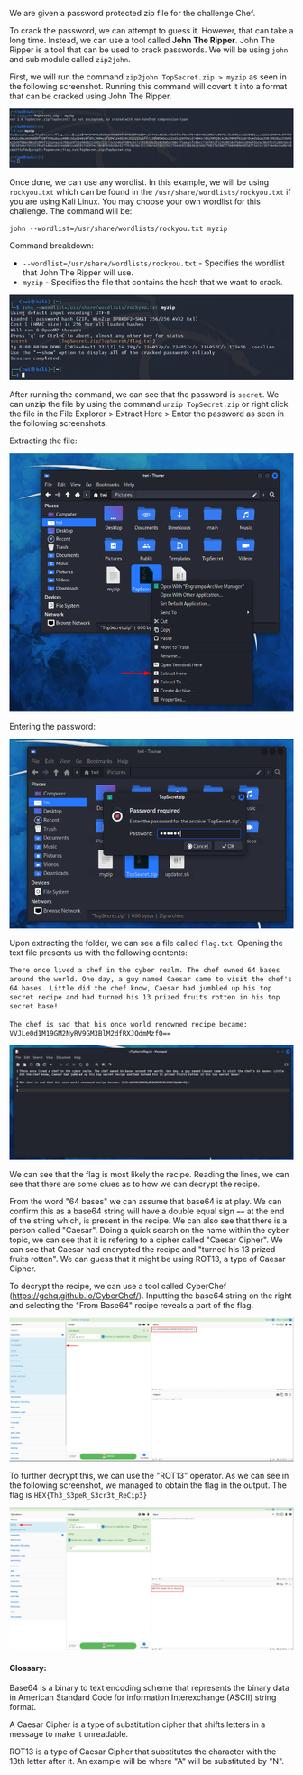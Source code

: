 We are given a password protected zip file for the challenge Chef.

To crack the password, we can attempt to guess it. However, that can take a long time. Instead, we can use a tool called **John The Ripper**. John The Ripper is a tool that can be used to crack passwords. We will be using ``john`` and sub module called ``zip2john``.

First, we will run the command ``zip2john TopSecret.zip > myzip`` as seen in the following screenshot. Running this command will covert it into a format that can be cracked using John The Ripper.

![cimg-1](https://github.com/lenebread/GiTxHextech-Challenge-Repo/blob/e27e514e892e8a00c10214a096b4dc90a3f9957d/challenges/misc/Chef/images/cimg-1.png)


Once done, we can use any wordlist. In this example, we will be using ``rockyou.txt`` which can be found in the ``/usr/share/wordlists/rockyou.txt`` if you are using Kali Linux. You may choose your own wordlist for this challenge. The command will be:

```
john --wordlist=/usr/share/wordlists/rockyou.txt myzip
```

Command breakdown:
- ``--wordlist=/usr/share/wordlists/rockyou.txt`` - Specifies the wordlist that John The Ripper will use.
- ``myzip`` - Specifies the file that contains the hash that we want to crack.

![cimg-2](https://github.com/lenebread/GiTxHextech-Challenge-Repo/blob/e27e514e892e8a00c10214a096b4dc90a3f9957d/challenges/misc/Chef/images/cimg-2.png)

After running the command, we can see that the password is ``secret``. We can unzip the file by using the command ``unzip TopSecret.zip`` or right click the file in the File Explorer > Extract Here > Enter the password as seen in the following screenshots.

Extracting the file:

![cimg-3](https://github.com/lenebread/GiTxHextech-Challenge-Repo/blob/e27e514e892e8a00c10214a096b4dc90a3f9957d/challenges/misc/Chef/images/cimg-3.png)

Entering the password:

![cimg-4](https://github.com/lenebread/GiTxHextech-Challenge-Repo/blob/e27e514e892e8a00c10214a096b4dc90a3f9957d/challenges/misc/Chef/images/cimg-4.png)

Upon extracting the folder, we can see a file called ``flag.txt``. Opening the text file presents us with the following contents:

```
There once lived a chef in the cyber realm. The chef owned 64 bases around the world. One day, a guy named Caesar came to visit the chef's 64 bases. Little did the chef know, Caesar had jumbled up his top secret recipe and had turned his 13 prized fruits rotten in his top secret base!

The chef is sad that his once world renowned recipe became: VVJLe0d1M19GM2NyRV9GM3BlM2dfRXJQdmMzfQ==
```

![cimg-5](https://github.com/lenebread/GiTxHextech-Challenge-Repo/blob/e27e514e892e8a00c10214a096b4dc90a3f9957d/challenges/misc/Chef/images/cimg-5.png)

We can see that the flag is most likely the recipe. Reading the lines, we can see that there are some clues as to how we can decrypt the recipe.

From the word "64 bases" we can assume that base64 is at play. We can confirm this as a base64 string will have a double equal sign ``==`` at the end of the string which, is present in the recipe. We can also see that there is a person called "Caesar". Doing a quick search on the name within the cyber topic, we can see that it is refering to a cipher called "Caesar Cipher". We can see that Caesar had encrypted the recipe and "turned his 13 prized fruits rotten". We can guess that it might be using ROT13, a type of Caesar Cipher.

To decrypt the recipe, we can use a tool called CyberChef (https://gchq.github.io/CyberChef/). Inputting the base64 string on the right and selecting the "From Base64" recipe reveals a part of the flag. 

![cimg-6](https://github.com/lenebread/GiTxHextech-Challenge-Repo/blob/e27e514e892e8a00c10214a096b4dc90a3f9957d/challenges/misc/Chef/images/cimg-6.png)

To further decrypt this, we can use the "ROT13" operator. As we can see in the following screenshot, we managed to obtain the flag in the output. The flag is ``HEX{Th3_S3peR_S3cr3t_ReCip3}``

![cimg-7](https://github.com/lenebread/GiTxHextech-Challenge-Repo/blob/e27e514e892e8a00c10214a096b4dc90a3f9957d/challenges/misc/Chef/images/cimg-7.png)

#### Glossary:

Base64 is a binary to text encoding scheme that represents the binary data in American Standard Code for information Interexchange (ASCII) string format.

A Caesar Cipher is a type of substitution cipher that shifts letters in a message to make it unreadable.

ROT13 is a type of Caesar Cipher that substitutes the character with the 13th letter after it. An example will be where "A" will be substituted by "N".
